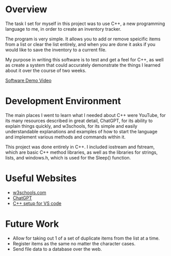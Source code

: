 # Overview

The task I set for myself in this project was to use C++, a new programming language to me, in order to create an inventory tracker.

The program is very simple.  It allows you to add or remove speicific items from a list or clear the list entirely, and when you are done it asks if you would like to save the inventory to a current file.

My purpose in writing this software is to test and get a feel for C++, as well as create a system that could accurately demonstrate the things I learned about it over the course of two weeks.

[Software Demo Video](http://youtube.link.goes.here)

# Development Environment

The main places I went to learn what I needed about C++ were YouTube, for its many resources described in great detail, ChatGPT, for its ability to explain things quickly, and w3schools, for its simple and easily understandable explanations and examples of how to start the language and implement various methods and commands within it.

This project was done entirely in C++.  I included iostream and fstream, which are basic C++ method libraries, as well as the libraries for strings, lists, and windows.h, which is used for the Sleep() function.

# Useful Websites

- [w3schools.com](https://www.w3schools.com/cpp/)
- [ChatGPT](https://chat.openai.com/)
- [C++ setup for VS code](https://www.youtube.com/watch?v=9VE7p-he4fA)

# Future Work

- Allow for taking out 1 of a set of duplicate items from the list at a time.
- Register items as the same no matter the character cases.
- Send file data to a database over the web.